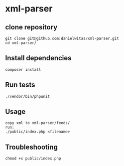 # xml-parser 

## clone repository
```
git clone git@github.com:danielwitas/xml-parser.git
cd xml-parser/
```
## Install dependencies
```
composer install
```
## Run tests
```
./vendor/bin/phpunit
```
## Usage
```
copy xml to xml-parser/feeds/
run:
./public/index.php <filename>
```
## Troubleshooting
```
chmod +x public/index.php
```
